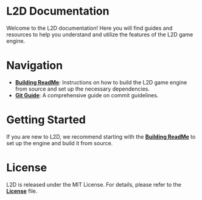 # **L2D Documentation**

Welcome to the L2D documentation! Here you will find guides and resources to help you understand and utilize the features of the L2D game engine.

# **Navigation**

- [**Building ReadMe**](docs/Build.md): Instructions on how to build the L2D game engine from source and set up the necessary dependencies.
- [**Git Guide**](docs/Guide.md): A comprehensive guide on commit guidelines.

# **Getting Started**

If you are new to L2D, we recommend starting with the [**Building ReadMe**](docs/Guide.md) to set up the engine and build it from source. 

# **License**

L2D is released under the MIT License. For details, please refer to the [**License**](../LICENSE) file.
